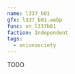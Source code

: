 ```yaml
---
name: l337_b01
gfx: l337_b01.webp
func: vn_l337b01
faction: Independent
tags:
  - onionsociety
---
```


TODO

